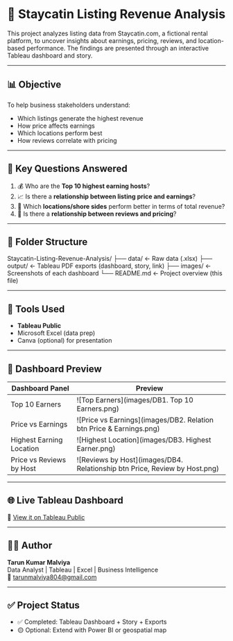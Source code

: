 # 🏨 Staycatin Listing Revenue Analysis

This project analyzes listing data from Staycatin.com, a fictional rental platform, to uncover insights about earnings, pricing, reviews, and location-based performance. The findings are presented through an interactive Tableau dashboard and story.

---

## 📊 Objective

To help business stakeholders understand:
- Which listings generate the highest revenue
- How price affects earnings
- Which locations perform best
- How reviews correlate with pricing

---

## 🧠 Key Questions Answered

1. 💰 Who are the **Top 10 highest earning hosts**?
2. 📈 Is there a **relationship between listing price and earnings**?
3. 📍 Which **locations/shore sides** perform better in terms of total revenue?
4. 📝 Is there a **relationship between reviews and pricing**?

---

## 📁 Folder Structure

Staycatin-Listing-Revenue-Analysis/
├── data/ ← Raw data (.xlsx)
├── output/ ← Tableau PDF exports (dashboard, story, link)
├── images/ ← Screenshots of each dashboard
└── README.md ← Project overview (this file)

---

## 🧰 Tools Used

- **Tableau Public**
- Microsoft Excel (data prep)
- Canva (optional) for presentation

---

## 📸 Dashboard Preview

| Dashboard Panel | Preview |
|------------------|---------|
| Top 10 Earners   | ![Top Earners](images/DB1. Top 10 Earners.png) |
| Price vs Earnings | ![Price vs Earnings](images/DB2. Relation btn Price & Earnings.png) |
| Highest Earning Location | ![Highest Location](images/DB3. Highest Earner.png) |
| Price vs Reviews by Host | ![Reviews by Host](images/DB4. Relationship btn Price, Review by Host.png) |

---

## 🌐 Live Tableau Dashboard

📎 [View it on Tableau Public]([https://public.tableau.com/app/profile/your-name](https://public.tableau.com/views/ProjectDashboard1_17500805078090/ProjectDBALL?:language=en-US&:sid=&:redirect=auth&:display_count=n&:origin=viz_share_link))  


---

## 👨‍💻 Author

**Tarun Kumar Malviya**  
Data Analyst | Tableau | Excel | Business Intelligence  
📧 tarunmalviya804@gmail.com

---

## ✅ Project Status

- ✅ Completed: Tableau Dashboard + Story + Exports
- 🟡 Optional: Extend with Power BI or geospatial map
